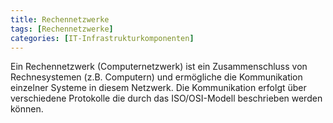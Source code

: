 ```yaml
---
title: Rechennetzwerke
tags: [Rechennetzwerke] 
categories: [IT-Infrastrukturkomponenten]
---
```


Ein Rechennetzwerk (Computernetzwerk) ist ein Zusammenschluss von Rechnesystemen (z.B. Computern) und ermögliche die Kommunikation einzelner Systeme in diesem Netzwerk. Die Kommunikation erfolgt über verschiedene Protokolle die durch das ISO/OSI-Modell beschrieben werden können. 
